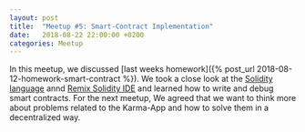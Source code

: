 ```yaml
---
layout: post
title:  "Meetup #5: Smart-Contract Implementation"
date:   2018-08-22 22:00:00 +0200
categories: Meetup
---
```


In this meetup, we discussed [last weeks homework]({% post_url 2018-08-12-homework-smart-contract %}).
We took a close look at the [Solidity language][solidity-docs] annd [Remix Solidity IDE][remix] and learned how to write and debug smart contracts. 
For the next meetup, We agreed that we want to think more about problems related to the Karma-App and how to solve them in a decentralized way.

[remix]: https://remix.ethereum.org/
[solidity-docs]: http://solidity.readthedocs.io/en/v0.4.24/
